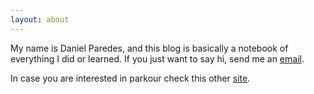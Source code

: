 ```yaml
---
layout: about
---
```


My name is Daniel Paredes, and this blog is basically a notebook of everything I did or learned.  If you just want to say hi, send me an [email](daleonpz@gmail.com).

In case you are interested in parkour check this other [site](https://myparkourjournal.com).
